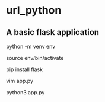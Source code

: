 # url_python

## A basic flask application

python -m venv env

source env/bin/activate

pip install flask

vim app.py

python3 app.py

